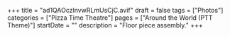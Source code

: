 +++
title = "ad1QAOczlnvwRLmUsCjC.avif"
draft = false
tags = ["Photos"]
categories = ["Pizza Time Theatre"]
pages = ["Around the World (PTT Theme)"]
startDate = ""
description = "Floor piece assembly."
+++
